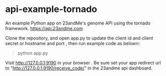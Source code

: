 api-example-tornado
===================

An example Python app on 23andMe's genome API using the tornado framework.  https://api.23andme.com

Clone the repository, and open app.py to update the client id and client secret or hostname and port , then run example code as belown:

> python app.py 


Visit http://127.0.0.1:9190  in your browser . Be sure set your app redirect url to "http://127.0.0.1:9190/receive_code/" in the 23andme api dashboard.

